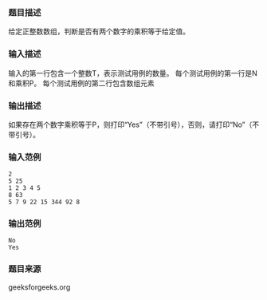 ### 题目描述
给定正整数数组，判断是否有两个数字的乘积等于给定值。
### 输入描述
输入的第一行包含一个整数T，表示测试用例的数量。 每个测试用例的第一行是N和乘积P。 每个测试用例的第二行包含数组元素
### 输出描述
如果存在两个数字乘积等于P，则打印“Yes”（不带引号），否则，请打印“No”（不带引号）。
### 输入范例
```
2
5 25
1 2 3 4 5
8 63
5 7 9 22 15 344 92 8
```
### 输出范例
```
No
Yes
```
### 题目来源
geeksforgeeks.org

